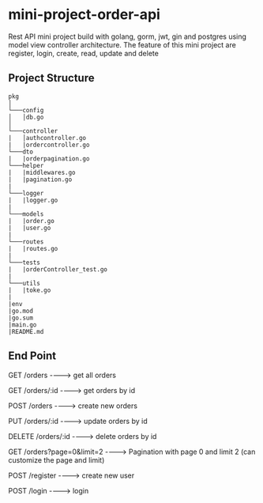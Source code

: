 # mini-project-order-api
Rest API mini project build with golang, gorm, jwt, gin and postgres using model view controller architecture.
The feature of this mini project are register, login, create, read, update and delete
## Project Structure
```
pkg    
│
└───config
│   │db.go   
│   
└───controller
|   │authcontroller.go
|   |ordercontroller.go 
└───dto
|   |orderpagination.go
└───helper
|   |middlewares.go
|   |pagination.go   
|
└───logger
|   |logger.go
|
└───models
|   |order.go
|   |user.go
| 
└───routes
|   |routes.go
|
└───tests
|   |orderController_test.go
|   
└───utils
|   |toke.go
|
|env
|go.mod
|go.sum
|main.go
|README.md
```
## End Point
GET /orders ----> get all orders

GET /orders/:id ----> get orders by id

POST /orders ----> create new orders

PUT /orders/:id ----> update orders by id

DELETE /orders/:id ----> delete orders by id

GET /orders?page=0&limit=2 ----> Pagination with page 0 and limit 2 (can customize the page and limit)

POST /register ----> create new user

POST /login ----> login 

